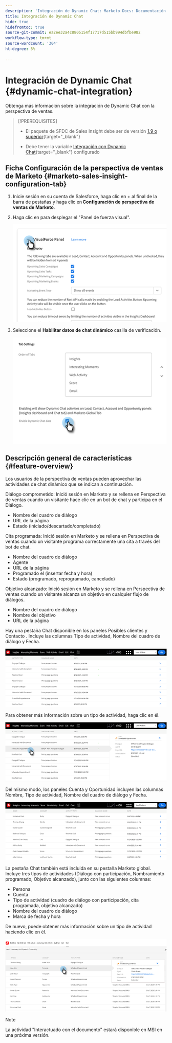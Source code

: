 ```yaml
---
description: 'Integración de Dynamic Chat: Marketo Docs: Documentación del producto'
title: Integración de Dynamic Chat
hide: true
hidefromtoc: true
source-git-commit: ea2ee32a4c8805154f17717d515bb994dbfbe982
workflow-type: tm+mt
source-wordcount: '304'
ht-degree: 5%

---
```


# Integración de Dynamic Chat {#dynamic-chat-integration}

Obtenga más información sobre la integración de Dynamic Chat con la perspectiva de ventas.

>[!PREREQUISITES]
>
>* El paquete de SFDC de Sales Insight debe ser de versión [1.9 o superior](/help/marketo/product-docs/marketo-sales-insight/msi-for-salesforce/upgrading/upgrading-your-msi-package.md){target=&quot;_blank&quot;}
>
>* Debe tener la variable [Integración con Dynamic Chat](/help/marketo/product-docs/demand-generation/dynamic-chat/dynamic-chat-overview.md){target=&quot;_blank&quot;} configurado


## Ficha Configuración de la perspectiva de ventas de Marketo {#marketo-sales-insight-configuration-tab}

1. Inicie sesión en su cuenta de Salesforce, haga clic en + al final de la barra de pestañas y haga clic en **Configuración de perspectiva de ventas de Marketo**.

1. Haga clic en para desplegar el &quot;Panel de fuerza visual&quot;.

   ![](assets/dynamic-chat-integration-1.png)

1. Seleccione el **Habilitar datos de chat dinámico** casilla de verificación.

   ![](assets/dynamic-chat-integration-2.png)

## Descripción general de características {#feature-overview}

Los usuarios de la perspectiva de ventas pueden aprovechar las actividades de chat dinámico que se indican a continuación.

Diálogo comprometido: Inició sesión en Marketo y se rellena en Perspectiva de ventas cuando un visitante hace clic en un bot de chat y participa en el Diálogo.

* Nombre del cuadro de diálogo
* URL de la página
* Estado (iniciado/descartado/completado)

Cita programada: Inició sesión en Marketo y se rellena en Perspectiva de ventas cuando un visitante programa correctamente una cita a través del bot de chat.

* Nombre del cuadro de diálogo
* Agente
* URL de la página
* Programado el (insertar fecha y hora)
* Estado (programado, reprogramado, cancelado)

Objetivo alcanzado: Inició sesión en Marketo y se rellena en Perspectiva de ventas cuando un visitante alcanza un objetivo en cualquier flujo de diálogos.

* Nombre del cuadro de diálogo
* Nombre del objetivo
* URL de la página

Hay una pestaña Chat disponible en los paneles Posibles clientes y Contacto . Incluye las columnas Tipo de actividad, Nombre del cuadro de diálogo y Fecha.

![](assets/dynamic-chat-integration-3.png)

Para obtener más información sobre un tipo de actividad, haga clic en él.

![](assets/dynamic-chat-integration-4.png)

Del mismo modo, los paneles Cuenta y Oportunidad incluyen las columnas Nombre, Tipo de actividad, Nombre del cuadro de diálogo y Fecha.

![](assets/dynamic-chat-integration-5.png)

La pestaña Chat también está incluida en su pestaña Marketo global. Incluye tres tipos de actividades (Diálogo con participación, Nombramiento programado, Objetivo alcanzado), junto con las siguientes columnas:

* Persona
* Cuenta
* Tipo de actividad (cuadro de diálogo con participación, cita programada, objetivo alcanzado)
* Nombre del cuadro de diálogo
* Marca de fecha y hora

De nuevo, puede obtener más información sobre un tipo de actividad haciendo clic en él.

![](assets/dynamic-chat-integration-6.png)

>[!NOTE]
>
>La actividad &quot;Interactuado con el documento&quot; estará disponible en MSI en una próxima versión.

